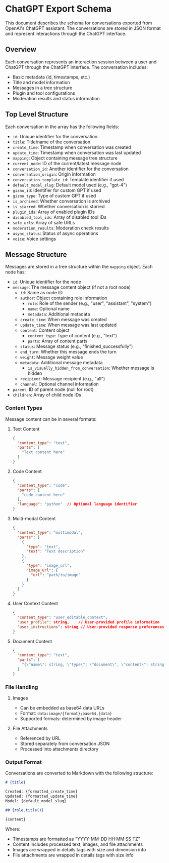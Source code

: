 # ChatGPT Export Schema

This document describes the schema for conversations exported from OpenAI's ChatGPT assistant. The conversations are stored in JSON format and represent interactions through the ChatGPT interface.

## Overview
Each conversation represents an interaction session between a user and ChatGPT through the ChatGPT interface. The conversation includes:
- Basic metadata (id, timestamps, etc.)
- Title and model information
- Messages in a tree structure
- Plugin and tool configurations
- Moderation results and status information

## Top Level Structure
Each conversation in the array has the following fields:

- `id`: Unique identifier for the conversation
- `title`: Title/name of the conversation
- `create_time`: Timestamp when conversation was created
- `update_time`: Timestamp when conversation was last updated
- `mapping`: Object containing message tree structure
- `current_node`: ID of the current/latest message node
- `conversation_id`: Another identifier for the conversation
- `conversation_origin`: Origin information
- `conversation_template_id`: Template identifier if used
- `default_model_slug`: Default model used (e.g., "gpt-4")
- `gizmo_id`: Identifier for custom GPT if used
- `gizmo_type`: Type of custom GPT if used
- `is_archived`: Whether conversation is archived
- `is_starred`: Whether conversation is starred
- `plugin_ids`: Array of enabled plugin IDs
- `disabled_tool_ids`: Array of disabled tool IDs
- `safe_urls`: Array of safe URLs
- `moderation_results`: Moderation check results
- `async_status`: Status of async operations
- `voice`: Voice settings

## Message Structure
Messages are stored in a tree structure within the `mapping` object. Each node has:

- `id`: Unique identifier for the node
- `message`: The message content object (if not a root node)
  - `id`: Same as node ID
  - `author`: Object containing role information
    - `role`: Role of the sender (e.g., "user", "assistant", "system")
    - `name`: Optional name
    - `metadata`: Additional metadata
  - `create_time`: When message was created
  - `update_time`: When message was last updated
  - `content`: Content object
    - `content_type`: Type of content (e.g., "text")
    - `parts`: Array of content parts
  - `status`: Message status (e.g., "finished_successfully")
  - `end_turn`: Whether this message ends the turn
  - `weight`: Message weight value
  - `metadata`: Additional message metadata
    - `is_visually_hidden_from_conversation`: Whether message is hidden
  - `recipient`: Message recipient (e.g., "all")
  - `channel`: Optional channel information
- `parent`: ID of parent node (null for root)
- `children`: Array of child node IDs

### Content Types
Message content can be in several formats:

1. Text Content
   ```json
   {
     "content_type": "text",
     "parts": [
       "Text content here"
     ]
   }
   ```

2. Code Content
   ```json
   {
     "content_type": "code",
     "parts": [
       "code content here"
     ],
     "language": "python"  // Optional language identifier
   }
   ```

3. Multi-modal Content
   ```json
   {
     "content_type": "multimodal",
     "parts": [
       {
         "type": "text",
         "text": "Text description"
       },
       {
         "type": "image_url",
         "image_url": {
           "url": "path/to/image"
         }
       }
     ]
   }
   ```

4. User Context Content
   ```json
   {
     "content_type": "user_editable_context",
     "user_profile": string,    // User-provided profile information
     "user_instructions": string // User-provided response preferences
   }
   ```

5. Document Content
   ```json
   {
     "content_type": "text",
     "parts": [
       "{\"name\": string, \"type\": \"document\", \"content\": string}"
     ]
   }
   ```

### File Handling

1. Images
   - Can be embedded as base64 data URLs
   - Format: `data:image/{format};base64,{data}`
   - Supported formats: determined by image header

2. File Attachments
   - Referenced by URL
   - Stored separately from conversation JSON
   - Processed into attachments directory

### Output Format
Conversations are converted to Markdown with the following structure:

```markdown
# {title}

Created: {formatted_create_time}
Updated: {formatted_update_time}
Model: {default_model_slug}

## {role.title()}

{content}
```

Where:
- Timestamps are formatted as "YYYY-MM-DD HH:MM:SS TZ"
- Content includes processed text, images, and file attachments
- Images are wrapped in details tags with size and dimension info
- File attachments are wrapped in details tags with size info

